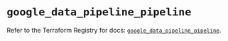 # `google_data_pipeline_pipeline`

Refer to the Terraform Registry for docs: [`google_data_pipeline_pipeline`](https://registry.terraform.io/providers/hashicorp/google/6.45.0/docs/resources/data_pipeline_pipeline).
